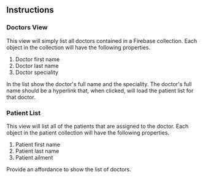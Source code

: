 ## Instructions

### Doctors View

This view will simply list all doctors contained in a Firebase collection. Each object in the collection will have the following properties.

1. Doctor first name
1. Doctor last name
1. Doctor speciality

In the list show the doctor's full name and the speciality. The doctor's full name should be a hyperlink that, when clicked, will load the patient list for that doctor.

### Patient List

This view will list all of the patients that are assigned to the doctor. Each object in the patient collection will have the following properties.

1. Patient first name
1. Patient last name
1. Patient ailment

Provide an affordance to show the list of doctors.